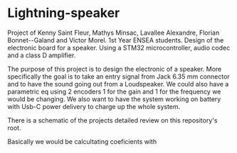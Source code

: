 # Lightning-speaker
Project of Kenny Saint Fleur, Mathys Minsac, Lavallee Alexandre, Florian Bonnet--Galand and Victor Morel. 1st Year ENSEA students.
Design of the electronic board for a speaker.
Using a STM32 microcontroller, audio codec and a class D amplifier.

The purpose of this project is to design the electronic of a speaker. More specifically the goal is to 
take an entry signal from Jack 6.35 mm connector and to have the sound going out from a Loudspeaker. We
could also have a parametric eq using 2 encoders 1 for the gain and 1 for the frequency we would be changing.
We also want to have the system working on battery with Usb-C power delivery to charge up the whole system.

There is a schematic of the projects detailed review on this repository's root.

Basically we would be calcultating coeficients with




